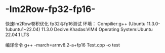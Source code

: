 # -Im2Row-fp32-fp16-
快速Im2Row卷积优化 fp32与fp16测试
 环境：
Compilier:g++ (Ubuntu 11.3.0-1ubuntu1~22.04) 11.3.0
Decive:Khadas:VIM4
Operating System:Ubuntu 22.04.1 LTS

编译命令
g++ -march=armv8.2-a+fp16 Test.cpp -o test
